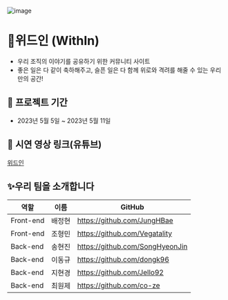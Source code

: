 ![image](https://user-images.githubusercontent.com/128972031/236815964-8565d17e-4b3e-4bfb-b9ed-d9b644f3915c.png)


# 💌위드인 (WithIn)
- 우리 조직의 이야기를 공유하기 위한 커뮤니티 사이트
- 좋은 일은 다 같이 축하해주고, 슬픈 일은 다 함께 위로와 격려를 해줄 수 있는 우리만의 공간! 

📆 프로젝트 기간
---------------------------------------
- 2023년 5월 5일 ~ 2023년 5월 11일

## 🎥 시연 영상 링크(유튜브) ## 
[위드인](https://youtu.be/RjCjnegmI1c)


✨우리 팀을 소개합니다
---------------------------------------
| 역할 | 이름 | GitHub |
| ------ | -- | ----|
| Front-end | 배정현 | https://github.com/JungHBae|
| Front-end | 조형민 | https://github.com/Vegatality| 
| Back-end | 송현진 |  https://github.com/SongHyeonJin|
| Back-end | 이동규 | https://github.com/dongk96|
| Back-end | 지현경 | https://github.com/Jello92|
| Back-end | 최원제 | https://github.com/co-ze|
